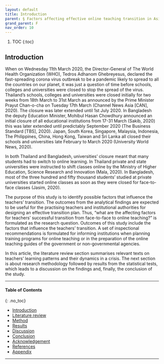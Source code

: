 ```yaml
---
layout: default
title: Introduction
parent: § Factors affecting effective online teaching transition in Asian universities during COVID-19  
grand_parent: F
nav_order: 10 
---
```

<style>
.dont-break-out {
  /* These are technically the same, but use both */
  overflow-wrap: break-word;
  word-wrap: break-word;

     -ms-word-break: break-all;
  /* This is the dangerous one in WebKit, as it breaks things wherever */
  word-break: break-all;
  /* Instead use this non-standard one: */
  word-break: break-word;
}

.youtube-container {
    position: relative;
    width: 100%;
    height: 0;
    padding-bottom: 56.25%;
}
.youtube-video {
    position: absolute;
    top: 0;
    left: 0;
    width: 100%;
    height: 100%;
}

</style>

<div class="dont-break-out" markdown="1">

1. TOC
{:toc}

## Introduction
When on Wednesday 11th March 2020, the Director-General of The World Health Organization (WHO), Tedros Adhanom Ghebreyesus, declared the fast-spreading corona virus outbreak to be a pandemic likely to spread to all the countries on our planet, it was just a question of time before schools, colleges and universities were closed to stop the spread of the virus. Thailand’s schools, colleges and universities were closed initially for two weeks from 18th March to 31st March as announced by the Prime Minister Prayut Chan-o-cha on Tuesday 17th March (Channel News Asia [CAN], 2020). The closure was later extended until 1st July 2020. In Bangladesh the deputy Education Minister, Mohibul Hasan Chowdhury announced an initial closure of all educational institutions from 17-31 March (Sakib, 2020) this was later extended until predictably September 2020 (The Business Standard [TBS], 2020). Japan, South Korea, Singapore, Malaysia, Indonesia, The Philippines, China, Hong Kong, Taiwan and Sri Lanka all closed their schools and universities late February to March 2020 (University World News, 2020).

In both Thailand and Bangladesh, universities’ closure meant that many students had to switch to online learning. In Thailand private and state universities were instructed to shift classes online by the Ministry of Higher Education, Science Research and Innovation (Mala, 2020). In Bangladesh, most of the three hundred and fifty thousand students’ studied at private universities started online classes as soon as they were closed for face-to-face classes (Jasim, 2020).

The purpose of this study is to identify possible factors that influence the teachers’ transition. The outcomes from the analytical findings are expected to be useful for the practising teachers and institutional authorities for designing an effective transition plan. Thus, “what are the affecting factors for teachers’ successful transition from face-to-face to online teaching?” is formulated as the research question. Outcomes of this study include the factors that influence the teachers’ transition. A set of inspectional recommendations is formulated for informing institutions when planning training programs for online teaching or in the preparation of the online teaching guides of the government or non-governmental agencies.

In this article, the literature review section summarises relevant texts on teachers’ learning patterns and their dynamics in a crisis. The next section is about research methodology followed by results from the statistical tests, which leads to a discussion on the findings and, finally, the conclusion of the study.

***

#### Table of Contents
{: .no_toc}

<ul><li> <a href="/docs/F/Factors-affecting-effective-online-teaching-transition-in-Asian-universities-during-COVID-19-1/">
Introduction</a></li><li> <a href="/docs/F/Factors-affecting-effective-online-teaching-transition-in-Asian-universities-during-COVID-19-2/">
Literature review</a></li><li> <a href="/docs/F/Factors-affecting-effective-online-teaching-transition-in-Asian-universities-during-COVID-19-3/">
Method</a></li><li> <a href="/docs/F/Factors-affecting-effective-online-teaching-transition-in-Asian-universities-during-COVID-19-4/">
Results</a></li><li> <a href="/docs/F/Factors-affecting-effective-online-teaching-transition-in-Asian-universities-during-COVID-19-5/">
Discussion</a></li><li> <a href="/docs/F/Factors-affecting-effective-online-teaching-transition-in-Asian-universities-during-COVID-19-6/">
Conclusion</a></li><li> <a href="/docs/F/Factors-affecting-effective-online-teaching-transition-in-Asian-universities-during-COVID-19-7/">
Acknowledgement</a></li><li> <a href="/docs/F/Factors-affecting-effective-online-teaching-transition-in-Asian-universities-during-COVID-19-8/">
References</a></li><li> <a href="/docs/F/Factors-affecting-effective-online-teaching-transition-in-Asian-universities-during-COVID-19-9/">
Appendix</a></li></ul>

***

</div>
